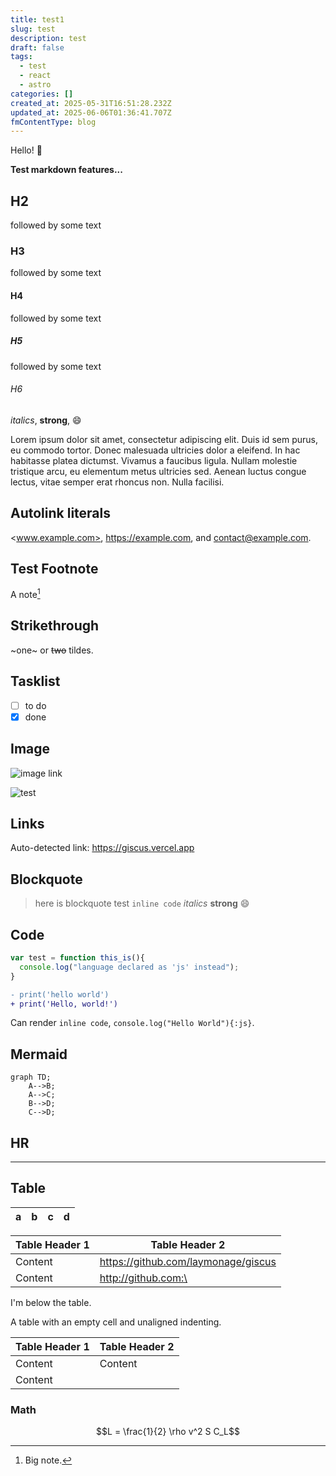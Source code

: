 ```yaml
---
title: test1
slug: test
description: test
draft: false
tags:
  - test
  - react
  - astro
categories: []
created_at: 2025-05-31T16:51:28.232Z
updated_at: 2025-06-06T01:36:41.707Z
fmContentType: blog
---
```


Hello! :tada:

**Test markdown features...**

## H2

followed by some text

### H3

followed by some text

#### H4

followed by some text

##### H5

followed by some text

###### H6

*italics*, **strong**, :smile:

Lorem ipsum dolor sit amet, consectetur adipiscing elit. Duis id sem purus, eu commodo tortor. Donec malesuada ultricies dolor a eleifend. In hac habitasse platea dictumst. Vivamus a faucibus ligula. Nullam molestie tristique arcu, eu elementum metus ultricies sed. Aenean luctus congue lectus, vitae semper erat rhoncus non. Nulla facilisi.

## Autolink literals

<www.example.com>, <https://example.com>, and <contact@example.com>.

## Test Footnote

A note[^1]

[^1]: Big note.

## Strikethrough

~one~ or ~~two~~ tildes.

## Tasklist

- [ ] to do
- [x] done

## Image

![image link](https://octodex.github.com/images/hula_loop_octodex03.gif)

![test](./assets/test.jpg)

## Links

Auto-detected link: <https://giscus.vercel.app>

## Blockquote

> here is blockquote
> test `inline code` *italics* **strong** :smile:

## Code

```js
var test = function this_is(){
  console.log("language declared as 'js' instead");
}
```

```diff
- print('hello world')
+ print('Hello, world!')
```

Can render `inline code`, `console.log("Hello World"){:js}`.

## Mermaid

```mermaid
graph TD;
    A-->B;
    A-->C;
    B-->D;
    C-->D;
```

## HR

------

## Table

| a   | b    |    c |   d   |
| --- | :--- | ---: | :---: |

| Table Header 1 | Table Header 2                        |
| -------------- | ------------------------------------- |
| Content        | <https://github.com/laymonage/giscus> |
| Content        | <http://github.com:\><te>             |
I'm below the table.

A table with an empty cell and unaligned indenting.

| Table Header 1 | Table Header 2 |
| -------------- | -------------- |
| Content        | Content        |
| Content        |                |

### Math

```math
L = \frac{1}{2} \rho v^2 S C_L
```
